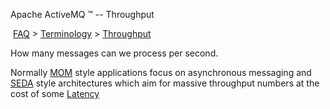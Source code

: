 Apache ActiveMQ ™ -- Throughput 

 [FAQ](/FAQ/index.md) > [Terminology](../../FAQ/terminology.md) > [Throughput](../../FAQ/Terminology/throughput.md)


How many messages can we process per second.

Normally [MOM](../../FAQ/Terminology/mom.md) style applications focus on asynchronous messaging and [SEDA](../../FAQ/Terminology/seda.md) style architectures which aim for massive throughput numbers at the cost of some [Latency](../../FAQ/Terminology/latency.md)

